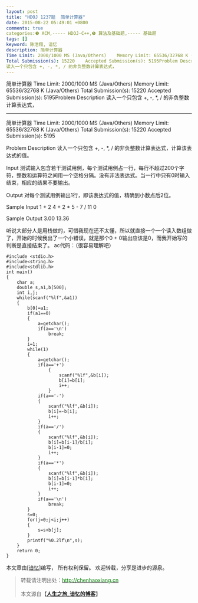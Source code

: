 ```yaml
---
layout: post
title: "HDOJ 1237题  简单计算器"
date: 2015-08-22 05:49:01 +0800
comments: true
categories:❶ ACM,----- HDOJ-C++,❺ 算法及基础题,----- 基础题
tags: []
keyword: 陈浩翔, 谙忆
description: 简单计算器 
Time Limit: 2000/1000 MS (Java/Others)    Memory Limit: 65536/32768 K (Java/Others) 
Total Submission(s): 15220    Accepted Submission(s): 5195Problem Description 
读入一个只包含 +, -, *, / 的非负整数计算表达式， 
---
```



简单计算器 
Time Limit: 2000/1000 MS (Java/Others)    Memory Limit: 65536/32768 K (Java/Others) 
Total Submission(s): 15220    Accepted Submission(s): 5195Problem Description 
读入一个只包含 +, -, *, / 的非负整数计算表达式，
<!-- more -->
----------

简单计算器
Time Limit: 2000/1000 MS (Java/Others)    Memory Limit: 65536/32768 K (Java/Others)
Total Submission(s): 15220    Accepted Submission(s): 5195


Problem Description
读入一个只包含 +, -, *, / 的非负整数计算表达式，计算该表达式的值。

 

Input
测试输入包含若干测试用例，每个测试用例占一行，每行不超过200个字符，整数和运算符之间用一个空格分隔。没有非法表达式。当一行中只有0时输入结束，相应的结果不要输出。

 

Output
对每个测试用例输出1行，即该表达式的值，精确到小数点后2位。

 

Sample Input
1 + 2
4 + 2 * 5 - 7 / 11
0
 

Sample Output
3.00
13.36

听说大部分人是用栈做的，可惜我现在还不太懂，所以就直接一个一个读入数组做了，开始的时候我出了一个小错误，就是那个0 + 0输出应该是0，而我开始写的判断是直接结束了。
ac代码：（很容易理解吧）

```
#include <stdio.h>
#include<string.h>
#include<stdlib.h>
int main()
{
    char a;
    double s,a1,b[500];
    int i,j;
    while(scanf("%lf",&a1))
    {
        b[0]=a1;
        if(a1==0)
        {
            a=getchar();
            if(a=='\n')
                break;
        }
        i=1;
        while(1)
        {
            a=getchar();
            if(a=='+')
                {
                    scanf("%lf",&b[i]);
                    b[i]=b[i];
                    i++;
                }
            if(a=='-')
            {
                scanf("%lf",&b[i]);
                b[i]=-b[i];
                i++;
            }
            if(a=='/')
            {
                scanf("%lf",&b[i]);
                b[i]=b[i-1]/b[i];
                b[i-1]=0;
                i++;
            }
            if(a=='*')
            {
                scanf("%lf",&b[i]);
                b[i]=b[i-1]*b[i];
                b[i-1]=0;
                i++;
            }
            if(a=='\n')
                break;
        }
        s=0;
        for(j=0;j<i;j++)
        {
            s=s+b[j];
        }
        printf("%0.2lf\n",s);
    }
    return 0;
}

```

本文章由<a href="http://chenhaoxiang.cn/">[谙忆]</a>编写， 所有权利保留。 
欢迎转载，分享是进步的源泉。
<blockquote cite='陈浩翔'>
<p background-color='#D3D3D3'>转载请注明出处：<a href='http://chenhaoxiang.cn'><font color="green">http://chenhaoxiang.cn</font></a><br><br>
本文源自<strong>【<a href='http://chenhaoxiang.cn' target='_blank'>人生之旅_谙忆的博客</a>】</strong></p>
</blockquote>
